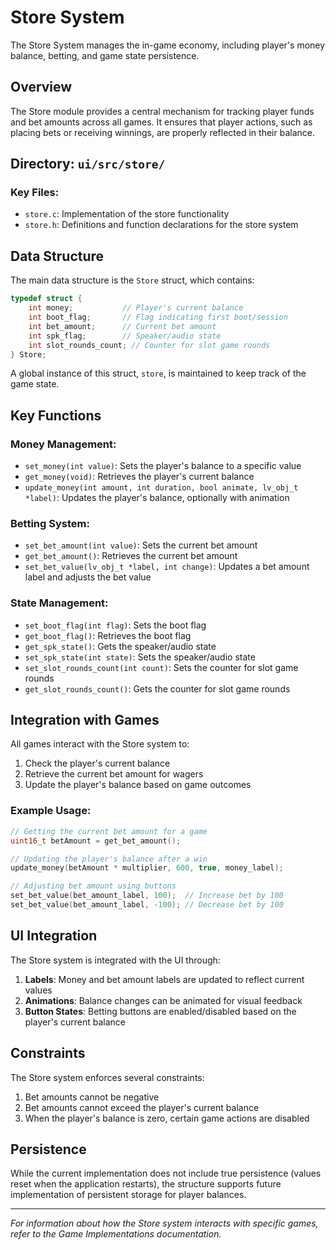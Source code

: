 # Store System

The Store System manages the in-game economy, including player's money balance, betting, and game state persistence.

## Overview

The Store module provides a central mechanism for tracking player funds and bet amounts across all games. It ensures that player actions, such as placing bets or receiving winnings, are properly reflected in their balance.

## Directory: `ui/src/store/`

### Key Files:
- `store.c`: Implementation of the store functionality
- `store.h`: Definitions and function declarations for the store system

## Data Structure

The main data structure is the `Store` struct, which contains:

```c
typedef struct {
    int money;           // Player's current balance
    int boot_flag;       // Flag indicating first boot/session
    int bet_amount;      // Current bet amount
    int spk_flag;        // Speaker/audio state
    int slot_rounds_count; // Counter for slot game rounds
} Store;
```

A global instance of this struct, `store`, is maintained to keep track of the game state.

## Key Functions

### Money Management:
- `set_money(int value)`: Sets the player's balance to a specific value
- `get_money(void)`: Retrieves the player's current balance
- `update_money(int amount, int duration, bool animate, lv_obj_t *label)`: Updates the player's balance, optionally with animation

### Betting System:
- `set_bet_amount(int value)`: Sets the current bet amount
- `get_bet_amount()`: Retrieves the current bet amount
- `set_bet_value(lv_obj_t *label, int change)`: Updates a bet amount label and adjusts the bet value

### State Management:
- `set_boot_flag(int flag)`: Sets the boot flag
- `get_boot_flag()`: Retrieves the boot flag
- `get_spk_state()`: Gets the speaker/audio state
- `set_spk_state(int state)`: Sets the speaker/audio state
- `set_slot_rounds_count(int count)`: Sets the counter for slot game rounds
- `get_slot_rounds_count()`: Gets the counter for slot game rounds

## Integration with Games

All games interact with the Store system to:
1. Check the player's current balance
2. Retrieve the current bet amount for wagers
3. Update the player's balance based on game outcomes

### Example Usage:

```c
// Getting the current bet amount for a game
uint16_t betAmount = get_bet_amount();

// Updating the player's balance after a win
update_money(betAmount * multiplier, 600, true, money_label);

// Adjusting bet amount using buttons
set_bet_value(bet_amount_label, 100);  // Increase bet by 100
set_bet_value(bet_amount_label, -100); // Decrease bet by 100
```

## UI Integration

The Store system is integrated with the UI through:

1. **Labels**: Money and bet amount labels are updated to reflect current values
2. **Animations**: Balance changes can be animated for visual feedback
3. **Button States**: Betting buttons are enabled/disabled based on the player's current balance

## Constraints

The Store system enforces several constraints:
1. Bet amounts cannot be negative
2. Bet amounts cannot exceed the player's current balance
3. When the player's balance is zero, certain game actions are disabled

## Persistence

While the current implementation does not include true persistence (values reset when the application restarts), the structure supports future implementation of persistent storage for player balances.

---

*For information about how the Store system interacts with specific games, refer to the Game Implementations documentation.* 